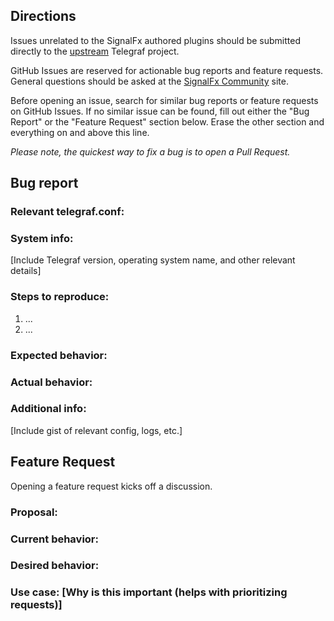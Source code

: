 ## Directions

Issues unrelated to the SignalFx authored plugins should be submitted directly to the [upstream](https://github.com/influxdata/telegraf/issues/new) Telegraf project.

GitHub Issues are reserved for actionable bug reports and feature requests.
General questions should be asked at the [SignalFx Community](https://community.signalfx.com) site.

Before opening an issue, search for similar bug reports or feature requests on GitHub Issues.
If no similar issue can be found, fill out either the "Bug Report" or the "Feature Request" section below.
Erase the other section and everything on and above this line.

*Please note, the quickest way to fix a bug is to open a Pull Request.*

## Bug report

### Relevant telegraf.conf:

### System info:

[Include Telegraf version, operating system name, and other relevant details]

### Steps to reproduce:

1. ...
2. ...

### Expected behavior:

### Actual behavior:

### Additional info:

[Include gist of relevant config, logs, etc.]


## Feature Request

Opening a feature request kicks off a discussion.

### Proposal:

### Current behavior:

### Desired behavior:

### Use case: [Why is this important (helps with prioritizing requests)]
